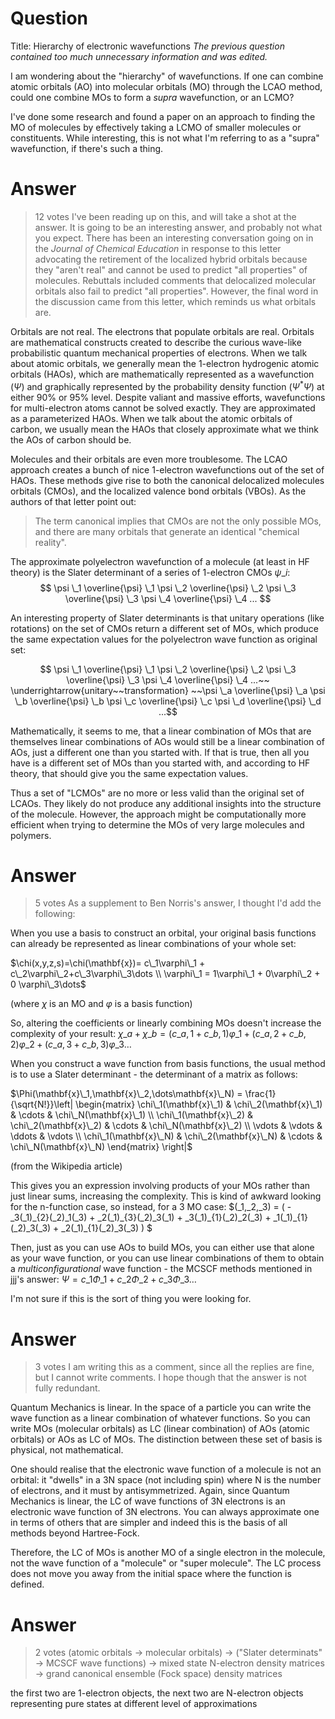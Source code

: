 Question
========

Title: Hierarchy of electronic wavefunctions *The previous question
contained too much unnecessary information and was edited.*

I am wondering about the "hierarchy" of wavefunctions. If one can
combine atomic orbitals (AO) into molecular orbitals (MO) through the
LCAO method, could one combine MOs to form a *supra* wavefunction, or an
LCMO?

I've done some research and found a paper on an approach to finding the
MO of molecules by effectively taking a LCMO of smaller molecules or
constituents. While interesting, this is not what I'm referring to as a
"supra" wavefunction, if there's such a thing.

Answer
======

> 12 votes I've been reading up on this, and will take a shot at the
> answer. It is going to be an interesting answer, and probably not what
> you expect. There has been an interesting conversation going on in the
> *Journal of Chemical Education* in response to this letter advocating
> the retirement of the localized hybrid orbitals because they "aren't
> real" and cannot be used to predict "all properties" of molecules.
> Rebuttals included comments that delocalized molecular orbitals also
> fail to predict "all properties". However, the final word in the
> discussion came from this letter, which reminds us what orbitals are.

Orbitals are not real. The electrons that populate orbitals are real.
Orbitals are mathematical constructs created to describe the curious
wave-like probabilistic quantum mechanical properties of electrons. When
we talk about atomic orbitals, we generally mean the 1-electron
hydrogenic atomic orbitals (HAOs), which are mathematically represented
as a wavefunction ($\Psi$) and graphically represented by the
probability density function ($\Psi ^ * \Psi$) at either 90% or 95%
level. Despite valiant and massive efforts, wavefunctions for
multi-electron atoms cannot be solved exactly. They are approximated as
a parameterized HAOs. When we talk about the atomic orbitals of carbon,
we usually mean the HAOs that closely approximate what we think the AOs
of carbon should be.

Molecules and their orbitals are even more troublesome. The LCAO
approach creates a bunch of nice 1-electron wavefunctions out of the set
of HAOs. These methods give rise to both the canonical delocalized
molecules orbitals (CMOs), and the localized valence bond orbitals
(VBOs). As the authors of that letter point out:

> The term canonical implies that CMOs are not the only possible MOs,
> and there are many orbitals that generate an identical "chemical
> reality".

The approximate polyelectron wavefunction of a molecule (at least in HF
theory) is the Slater determinant of a series of 1-electron CMOs
$\psi \_i$:
$$ \psi \_1 \overline{\psi} \_1 \psi \_2 \overline{\psi} \_2 \psi
\_3 \overline{\psi} \_3 \psi \_4 \overline{\psi} \_4 ... $$

An interesting property of Slater determinants is that unitary
operations (like rotations) on the set of CMOs return a different set of
MOs, which produce the same expectation values for the polyelectron wave
function as original set:

$$ \psi \_1 \overline{\psi} \_1 \psi \_2 \overline{\psi} \_2 \psi \_3
\overline{\psi} \_3 \psi \_4 \overline{\psi} \_4 ...~~
\underrightarrow{unitary~~transformation} ~~\psi \_a \overline{\psi}
\_a \psi \_b \overline{\psi} \_b \psi \_c \overline{\psi} \_c \psi \_d
\overline{\psi} \_d ...$$

Mathematically, it seems to me, that a linear combination of MOs that
are themselves linear combinations of AOs would still be a linear
combination of AOs, just a different one than you started with. If that
is true, then all you have is a different set of MOs than you started
with, and according to HF theory, that should give you the same
expectation values.

Thus a set of "LCMOs" are no more or less valid than the original set of
LCAOs. They likely do not produce any additional insights into the
structure of the molecule. However, the approach might be
computationally more efficient when trying to determine the MOs of very
large molecules and polymers.

Answer
======

> 5 votes As a supplement to Ben Norris's answer, I thought I'd add the
> following:

When you use a basis to construct an orbital, your original basis
functions can already be represented as linear combinations of your
whole set:

$\chi(x,y,z,s)=\chi(\mathbf{x})= c\_1\varphi\_1 + c\_2\varphi\_2+c\_3\varphi\_3\dots \\ \varphi\_1 = 1\varphi\_1 + 0\varphi\_2 + 0 \varphi\_3\dots$

(where $\chi$ is an MO and $\varphi$ is a basis function)

So, altering the coefficients or linearly combining MOs doesn't increase
the complexity of your result:
$\chi\_a + \chi\_b = (c\_{a,1} + c\_{b,1})\varphi\_1 + (c\_{a,2}+c\_{b,2})\varphi\_2 + (c\_{a,3}+c\_{b,3})\varphi\_3\dots$

When you construct a wave function from basis functions, the usual
method is to use a Slater determinant - the determinant of a matrix as
follows:

$\Phi(\mathbf{x}\_1,\mathbf{x}\_2,\dots\mathbf{x}\_N) = \frac{1}{\sqrt{N!}}\left| \begin{matrix} \chi\_1(\mathbf{x}\_1) & \chi\_2(\mathbf{x}\_1) & \cdots & \chi\_N(\mathbf{x}\_1) \\ \chi\_1(\mathbf{x}\_2) & \chi\_2(\mathbf{x}\_2) & \cdots & \chi\_N(\mathbf{x}\_2) \\ \vdots & \vdots & \ddots & \vdots \\ \chi\_1(\mathbf{x}\_N) & \chi\_2(\mathbf{x}\_N) & \cdots & \chi\_N(\mathbf{x}\_N) \end{matrix} \right|$

(from the Wikipedia article)

This gives you an expression involving products of your MOs rather than
just linear sums, increasing the complexity. This is kind of awkward
looking for the n-function case, so instead, for a 3 MO case:
\$(\_1,\_2,\_3) = ( -\_3(\_1)\_{2}(\_2)\_1(\_3) +
\_2(\_1)\_{3}(\_2)\_3(\_1) + \_3(\_1)\_{1}(\_2)\_2(\_3) +
\_1(\_1)\_{1}(\_2)\_3(\_3) + \_2(\_1)\_{1}(\_2)\_3(\_3) ) \$

Then, just as you can use AOs to build MOs, you can either use that
alone as your wave function, or you can use linear combinations of them
to obtain a *multiconfigurational* wave function - the MCSCF methods
mentioned in jjj's answer:
$\Psi = c\_1\Phi\_1 + c\_2\Phi\_2 + c\_3\Phi\_3 \dots$

I'm not sure if this is the sort of thing you were looking for.

Answer
======

> 3 votes I am writing this as a comment, since all the replies are
> fine, but I cannot write comments. I hope though that the answer is
> not fully redundant.

Quantum Mechanics is linear. In the space of a particle you can write
the wave function as a linear combination of whatever functions. So you
can write MOs (molecular orbitals) as LC (linear combination) of AOs
(atomic orbitals) or AOs as LC of MOs. The distinction between these set
of basis is physical, not mathematical.

One should realise that the electronic wave function of a molecule is
not an orbital: it "dwells" in a 3N space (not including spin) where N
is the number of electrons, and it must by antisymmetrized. Again, since
Quantum Mechanics is linear, the LC of wave functions of 3N electrons is
an electronic wave function of 3N electrons. You can always approximate
one in terms of others that are simpler and indeed this is the basis of
all methods beyond Hartree-Fock.

Therefore, the LC of MOs is another MO of a single electron in the
molecule, not the wave function of a "molecule" or "super molecule". The
LC process does not move you away from the initial space where the
function is defined.

Answer
======

> 2 votes (atomic orbitals -\> molecular orbitals) -\> ("Slater
> determinats" -\> MCSCF wave functions) -\> mixed state N-electron
> density matrices -\> grand canonical ensemble (Fock space) density
> matrices

the first two are 1-electron objects, the next two are N-electron
objects representing pure states at different level of approximations
